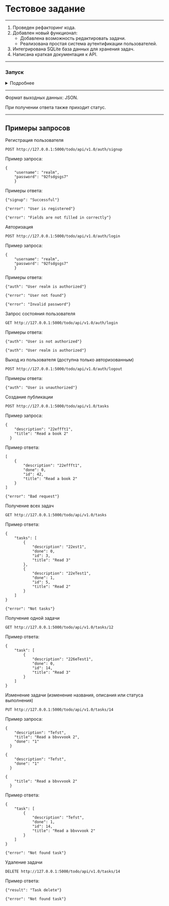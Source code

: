 # Тестовое задание

---
1. Проведен рефакторинг кода.
2. Добавлен новый функционал:
    * Добавлена возможность редактировать задачи.
    * Реализована простая система аутентификации пользователей.
3. Интегрирована SQLite база данных для хранения задач.
4. Написана краткая документация к API.
---
### Запуск
<details> 
<summary> Подробнее </summary>

- Установите и активируйте виртуальное окружение
- Установите зависимости из файла requirements.txt
```
pip install -r requirements.txt
``` 
- Создайте БД через консоль Python
```
from husk import create_db
create_db()
```
- Запустите веб-сервер:
```
python husk.py
```

</details>

---

Формат выходных данных: JSON.

При получении ответа также приходит статус.

---
## Примеры запросов

Регистрация пользователя
```
POST http://127.0.0.1:5000/todo/api/v1.0/auth/signup
```
Пример запроса:
```
{
    "username": "realm",
    "password": "92fsdgsgs7"
    }
```
Примеры ответа:
```
{"signup": "Successful"}
```
```
{"error": "User is registered"}
```
```
{"error": "Fields are not filled in correctly"}
```
Авторизация
```
POST http://127.0.0.1:5000/todo/api/v1.0/auth/login
```
Пример запроса:
```
{
    "username": "realm",
    "password": "92fsdgsgs7"
    }
```
Примеры ответа:
```
{"auth": "User realm is authorized"}
```
```
{"error": "User not found"}
```
```
{"error": "Invalid password"}
```
Запрос состояния пользователя
```
GET http://127.0.0.1:5000/todo/api/v1.0/auth/login
```
Примеры ответа:
```
{"auth": "User is not authorized"}
```
```
{"auth": "User realm is authorized"}
```

Выход из пользователя (доступна только авторизованным)
```
POST http://127.0.0.1:5000/todo/api/v1.0/auth/logout
```
Примеры ответа:
```
{"auth": "User is unauthorized"}
```


Создание публикации

```
POST http://127.0.0.1:5000/todo/api/v1.0/tasks
```

Пример запроса:

```
{
    "description": "22effft1",
    "title": "Read a book 2"
  }
```

Пример ответа:

```
[
    {
        "description": "22effft1",
        "done": 0,
        "id": 42,
        "title": "Read a book 2"
    }
]
```
```
{"error": "Bad request"}
```

Получение всех задач

```
GET http://127.0.0.1:5000/todo/api/v1.0/tasks
```

Пример ответа:

```
{
    "tasks": [
        {
            "description": "22est1",
            "done": 0,
            "id": 3,
            "title": "Read 3"
        },
        {
            "description": "22eTest1",
            "done": 1,
            "id": 5,
            "title": "Read 2"
        }
    ]
}
```
```
{"error": "Not tasks"}
```

Получение одной задачи

```
GET http://127.0.0.1:5000/todo/api/v1.0/tasks/12
```

Пример ответа:

```
{
    "task": [
        {
            "description": "226eTest1",
            "done": 0,
            "id": 14,
            "title": "Read 3"
        }
    ]
}
```

Изменение задачи (изменение названия, описания или статуса выполнения)

```
PUT http://127.0.0.1:5000/todo/api/v1.0/tasks/14
```

Пример запроса:

```
{
    "description": "Tefst",
    "title": "Read a bbvvvook 2",
    "done": "1"
  }
```
```
{
    "description": "Tefst",
    "done": "1"
  }
```
```
{
    "title": "Read a bbvvvook 2"
  }
```

Пример ответа:

```
{
    "task": [
        {
            "description": "Tefst",
            "done": 1,
            "id": 14,
            "title": "Read a bbvvvook 2"
        }
    ]
}
```
```
{"error": "Not found task"}
```


Удаление задачи

```
DELETE http://127.0.0.1:5000/todo/api/v1.0/tasks/14
```

Пример ответа:

```
{"result": "Task delete"}
```
```
{"error": "Not found task"}
```